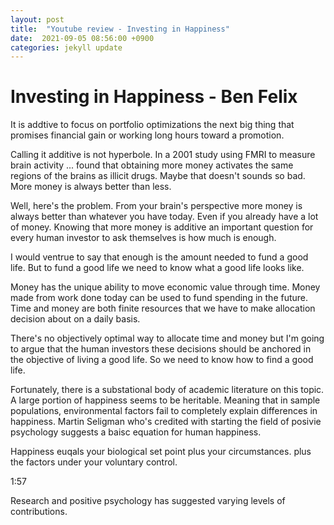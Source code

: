 ```yaml
---
layout: post
title:  "Youtube review - Investing in Happiness"
date:  2021-09-05 08:56:00 +0900 
categories: jekyll update
---
```


# Investing in Happiness - Ben Felix

It is addtive to focus on portfolio optimizations the next big thing that promises financial gain or working long hours toward a promotion.

Calling it additive is not hyperbole. In a 2001 study using FMRI to measure brain activity ... found that obtaining more money activates the same regions of the brains as illicit drugs. Maybe that doesn't sounds so bad. More money is always better than less. 

Well, here's the problem. From your brain's perspective more money is always better than whatever you have today. Even if you already have a lot of money. Knowing that more money is additive an important question for every human investor to ask themselves is how much is enough.

I would ventrue to say that enough is the amount needed to fund a good life. But to fund a good life we need to know what a good life looks like.

Money has the unique ability to move economic value through time. Money made from work done today can be used to fund spending in the future. Time and money are both finite resources that we have to make allocation decision about on a daily basis.

There's no objectively optimal way to allocate time and money but I'm going to argue that the human investors these decisions should be anchored in the objective of living a good life. So we need to know how to find a good life.

Fortunately, there is a substational body of academic literature on this topic. A large portion of happiness seems to be heritable. Meaning that in sample populations, environmental factors fail to completely explain differences in happiness. Martin Seligman who's credited with starting the field of posivie psychology suggests a baisc equation for human happiness.

Happiness euqals your biological set point plus your circumstances. plus the factors under your voluntary control.

1:57

Research and positive psychology has suggested varying levels of contributions.
